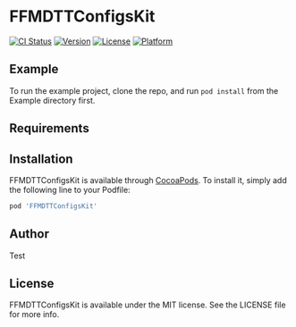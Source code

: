 # FFMDTTConfigsKit

[![CI Status](https://img.shields.io/travis/er2010hacker@163.com/FFMDTTConfigsKit.svg?style=flat)](https://travis-ci.org/er2010hacker@163.com/FFMDTTConfigsKit)
[![Version](https://img.shields.io/cocoapods/v/FFMDTTConfigsKit.svg?style=flat)](https://cocoapods.org/pods/FFMDTTConfigsKit)
[![License](https://img.shields.io/cocoapods/l/FFMDTTConfigsKit.svg?style=flat)](https://cocoapods.org/pods/FFMDTTConfigsKit)
[![Platform](https://img.shields.io/cocoapods/p/FFMDTTConfigsKit.svg?style=flat)](https://cocoapods.org/pods/FFMDTTConfigsKit)

## Example

To run the example project, clone the repo, and run `pod install` from the Example directory first.

## Requirements

## Installation

FFMDTTConfigsKit is available through [CocoaPods](https://cocoapods.org). To install
it, simply add the following line to your Podfile:

```ruby
pod 'FFMDTTConfigsKit'
```

## Author

Test

## License

FFMDTTConfigsKit is available under the MIT license. See the LICENSE file for more info.
